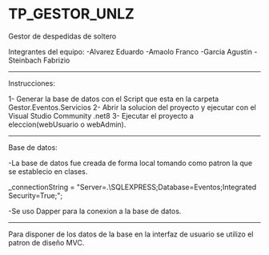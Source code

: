 # TP_GESTOR_UNLZ
Gestor de despedidas de soltero

Integrantes del equipo:
-Alvarez Eduardo
-Amaolo Franco
-Garcia Agustin
-Steinbach Fabrizio

------------------------------------------------------------------------------------------------------
Instrucciones:

1- Generar la base de datos con el Script que esta en la carpeta Gestor.Eventos.Servicios
2- Abrir la solucion del proyecto y ejecutar con el Visual Studio Community .net8
3- Ejecutar el proyecto a eleccion(webUsuario o webAdmin).

------------------------------------------------------------------------------------------------------

Base de datos:

-La base de datos fue creada de forma local tomando como patron la que se establecio en clases.

_connectionString = "Server=.\\SQLEXPRESS;Database=Eventos;Integrated Security=True;";

-Se uso Dapper para la conexion a la base de datos.

-------------------------------------------------------------------------------------------------------
Para disponer de los datos de la base en la interfaz de usuario se utilizo el patron de diseño MVC.
